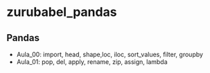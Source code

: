 # zurubabel_pandas
## Pandas 

- Aula_00: import, head, shape,loc, iloc, sort_values, filter, groupby
- Aula_01: pop, del, apply, rename, zip, assign, lambda